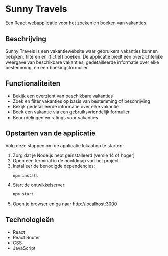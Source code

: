 # Sunny Travels

Een React webapplicatie voor het zoeken en boeken van vakanties.

## Beschrijving

Sunny Travels is een vakantiewebsite waar gebruikers vakanties kunnen bekijken, filteren en (fictief) boeken. De applicatie biedt een overzichtelijke weergave van beschikbare vakanties, gedetailleerde informatie over elke bestemming, en een boekingsformulier.

## Functionaliteiten

- Bekijk een overzicht van beschikbare vakanties
- Zoek en filter vakanties op basis van bestemming of beschrijving
- Bekijk gedetailleerde informatie over elke vakantie
- Boek een vakantie via een gebruiksvriendelijk formulier
- Beoordelingen en ratings voor vakanties

## Opstarten van de applicatie

Volg deze stappen om de applicatie lokaal op te starten:

1. Zorg dat je Node.js hebt geïnstalleerd (versie 14 of hoger)
2. Open een terminal in de hoofdmap van het project
3. Installeer de benodigde dependencies:
   ```
   npm install
   ```
4. Start de ontwikkelserver:
   ```
   npm start
   ```
5. Open je browser en ga naar [http://localhost:3000](http://localhost:3000)

## Technologieën

- React
- React Router
- CSS
- JavaScript
